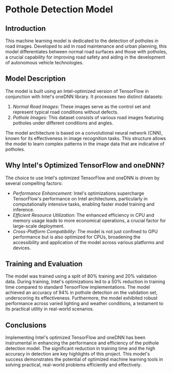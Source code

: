 # Pothole Detection Model

## Introduction
This machine learning model is dedicated to the detection of potholes in road images. Developed to aid in road maintenance and urban planning, this model differentiates between normal road surfaces and those with potholes, a crucial capability for improving road safety and aiding in the development of autonomous vehicle technologies.

## Model Description
The model is built using an Intel-optimized version of TensorFlow in conjunction with Intel's oneDNN library. It processes two distinct datasets:

1. *Normal Road Images:* These images serve as the control set and represent typical road conditions without defects.
2. *Pothole Images:* This dataset consists of various road images featuring potholes under different conditions and angles.

The model architecture is based on a convolutional neural network (CNN), known for its effectiveness in image recognition tasks. This structure allows the model to learn complex patterns in the image data that are indicative of potholes.

## Why Intel's Optimized TensorFlow and oneDNN?
The choice to use Intel's optimized TensorFlow and oneDNN is driven by several compelling factors:

- *Performance Enhancement:* Intel's optimizations supercharge TensorFlow's performance on Intel architectures, particularly in computationally intensive tasks, enabling faster model training and inference.
- *Efficient Resource Utilization:* The enhanced efficiency in CPU and memory usage leads to more economical operations, a crucial factor for large-scale deployment.
- *Cross-Platform Compatibility:* The model is not just confined to GPU performance but is also optimized for CPUs, broadening the accessibility and application of the model across various platforms and devices.

## Training and Evaluation
The model was trained using a split of 80% training and 20% validation data. During training, Intel's optimizations led to a 50% reduction in training time compared to standard TensorFlow implementations. The model achieved an accuracy of 94% in pothole detection on the validation set, underscoring its effectiveness. Furthermore, the model exhibited robust performance across varied lighting and weather conditions, a testament to its practical utility in real-world scenarios.

## Conclusions
Implementing Intel's optimized TensorFlow and oneDNN has been instrumental in enhancing the performance and efficiency of the pothole detection model. The significant reduction in training time and the high accuracy in detection are key highlights of this project. This model's success demonstrates the potential of optimized machine learning tools in solving practical, real-world problems efficiently and effectively.
